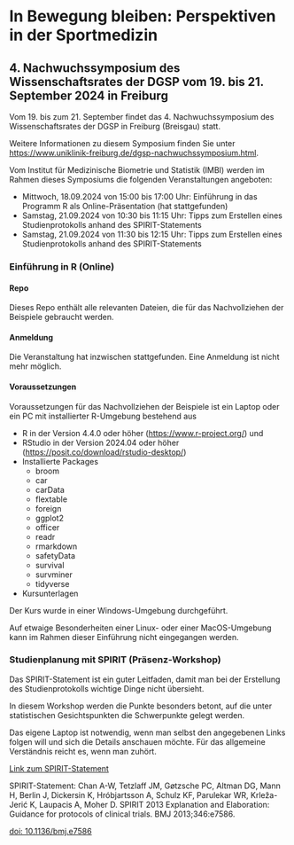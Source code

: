 # In Bewegung bleiben: Perspektiven in der Sportmedizin

## 4. Nachwuchssymposium des Wissenschaftsrates der DGSP vom 19. bis 21. September 2024 in Freiburg

Vom 19. bis zum 21. September findet das 4. Nachwuchssymposium des Wissenschaftsrates der DGSP in Freiburg (Breisgau) statt.

Weitere Informationen zu diesem Symposium finden Sie unter <https://www.uniklinik-freiburg.de/dgsp-nachwuchssymposium.html>.


Vom Institut für Medizinische Biometrie und Statistik (IMBI) werden im Rahmen dieses Symposiums die folgenden Veranstaltungen angeboten:


+ Mittwoch, 18.09.2024 von 15:00 bis 17:00 Uhr: Einführung in das Programm R als Online-Präsentation (hat stattgefunden)
+ Samstag, 21.09.2024 von 10:30 bis 11:15 Uhr: Tipps zum Erstellen eines Studienprotokolls anhand des SPIRIT-Statements
+ Samstag, 21.09.2024 von 11:30 bis 12:15 Uhr: Tipps zum Erstellen eines Studienprotokolls anhand des SPIRIT-Statements


### Einführung in R (Online)

#### Repo

Dieses Repo enthält alle relevanten Dateien, die für das Nachvollziehen der Beispiele gebraucht werden.

#### Anmeldung

Die Veranstaltung hat inzwischen stattgefunden. Eine Anmeldung ist nicht mehr möglich.

#### Voraussetzungen

Voraussetzungen für das Nachvollziehen der Beispiele ist ein Laptop oder ein PC mit installierter R-Umgebung bestehend aus


* R in der Version 4.4.0 oder höher (<https://www.r-project.org/>) und
* RStudio in der Version 2024.04 oder höher (<https://posit.co/download/rstudio-desktop/>)
* Installierte Packages
    * broom
    * car
    * carData
    * flextable
    * foreign
    * ggplot2
    * officer
    * readr
    * rmarkdown
    * safetyData
    * survival
    * survminer
    * tidyverse
* Kursunterlagen

Der Kurs wurde in einer Windows-Umgebung durchgeführt.

Auf etwaige Besonderheiten einer Linux- oder einer MacOS-Umgebung kann im Rahmen dieser Einführung nicht eingegangen werden.


### Studienplanung mit SPIRIT (Präsenz-Workshop)

Das SPIRIT-Statement ist ein guter Leitfaden, damit man bei der Erstellung des Studienprotokolls wichtige Dinge nicht übersieht.

In diesem Workshop werden die Punkte besonders betont, auf die unter statistischen Gesichtspunkten die Schwerpunkte gelegt werden.

Das eigene Laptop ist notwendig, wenn man selbst den angegebenen Links folgen will und sich die Details anschauen möchte. Für das allgemeine Verständnis reicht es, wenn man zuhört.

[Link zum SPIRIT-Statement](https://spirit-statement.org/spirit-statement/)

SPIRIT-Statement: Chan A-W, Tetzlaff JM, Gøtzsche PC, Altman DG, Mann H, Berlin J, Dickersin K, Hróbjartsson A, Schulz KF, Parulekar WR, Krleža-Jerić K, Laupacis A, Moher D. SPIRIT 2013 Explanation and Elaboration: Guidance for protocols of clinical trials. BMJ 2013;346:e7586.


[doi: 10.1136/bmj.e7586](https://doi.org/10.1136/bmj.c869)
